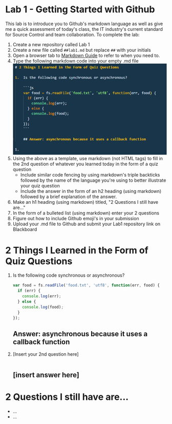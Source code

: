 # Lab 1 - Getting Started with Github

This lab is to introduce you to Github's markdown language as well as give me a quick assessment of today's class, the IT industry's current standard for Source Control and team collaboration. To complete the lab:

1.  Create a new repository called Lab 1
1.  Create a new file called `##lab1.md` but replace `##` with your initials
1.  Open a browser tab to [Markdown Guide](https://guides.github.com/features/mastering-markdown/) to refer to when you need to.
1.  Type the following markdown code into your empty .md file
    ![markdown template](./images/md.PNG)
1.  Using the above as a template, use markdown (not HTML tags) to fill in the 2nd question of whatever you learned today in the form of a quiz question
    * Include similar code fencing by using markdown's triple backticks followed by the name of the language you're using to better illustrate your quiz question
    * Include the answer in the form of an h2 heading (using markdown) followed by a brief explanation of the answer.
1.  Make an h1 heading (using markdown) titled, "2 Questions I still have are..."
1.  In the form of a bulleted list (using markdown) enter your 2 questions
1.  Figure out how to include Github emoji's in your submission
1.  Upload your .md file to Github and submit your Lab1 repository link on Blackboard

# 2 Things I Learned in the Form of Quiz Questions

1.  Is the following code synchronous or asynchronous?

    ```js
    var food = fs.readFile('food.txt', 'utf8', function(err, food) {
      if (err) {
        console.log(err);
      } else {
        console.log(food);
      }
    });
    ```

    ## Answer: asynchronous because it uses a callback function

1.  [Insert your 2nd question here]

    ```js
    ```

    ## [insert answer here]

# 2 Questions I still have are...

* ...
* ...
